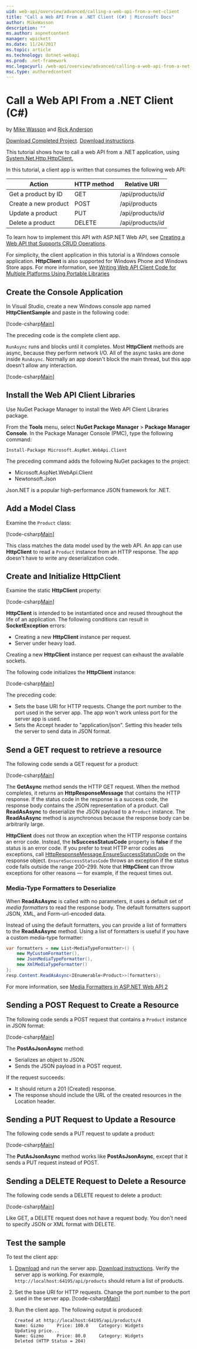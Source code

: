 ```yaml
---
uid: web-api/overview/advanced/calling-a-web-api-from-a-net-client
title: "Call a Web API From a .NET Client (C#) | Microsoft Docs"
author: MikeWasson
description: ""
ms.author: aspnetcontent
manager: wpickett
ms.date: 11/24/2017
ms.topic: article
ms.technology: dotnet-webapi
ms.prod: .net-framework
msc.legacyurl: /web-api/overview/advanced/calling-a-web-api-from-a-net-client
msc.type: authoredcontent
---
```

Call a Web API From a .NET Client (C#)
====================
by [Mike Wasson](https://github.com/MikeWasson) and [Rick Anderson](https://twitter.com/RickAndMSFT)

[Download Completed Project](https://github.com/aspnet/Docs/tree/master/aspnet/web-api/overview/advanced/calling-a-web-api-from-a-net-client/sample). [Download instructions](/aspnet/core/tutorials/#how-to-download-a-sample). 

This tutorial shows how to call a web API from a .NET application, using [System.Net.Http.HttpClient.](https://msdn.microsoft.com/library/system.net.http.httpclient(v=vs.110).aspx)

In this tutorial, a client app is written that consumes the following web API:

| Action | HTTP method | Relative URI |
| --- | --- | --- |
| Get a product by ID | GET | /api/products/*id* |
| Create a new product | POST | /api/products |
| Update a product | PUT | /api/products/*id* |
| Delete a product | DELETE | /api/products/*id* |

To learn how to implement this API with ASP.NET Web API, see [Creating a Web API that Supports CRUD Operations](xref:web-api/overview/getting-started-with-aspnet-web-api/tutorial-your-first-web-api
).

For simplicity, the client application in this tutorial is a Windows console application. **HttpClient** is also supported for Windows Phone and Windows Store apps. For more information, see [Writing Web API Client Code for Multiple Platforms Using Portable Libraries](https://blogs.msdn.com/b/webdev/archive/2013/07/19/writing-web-api-client-code-for-multiple-platforms-using-portable-libraries.aspx)

<a id="CreateConsoleApp"></a>
## Create the Console Application

In Visual Studio, create a new Windows console app named **HttpClientSample** and paste in the following code:

[!code-csharp[Main](calling-a-web-api-from-a-net-client/sample/client/Program.cs?name=snippet_all)]

The preceding code is the complete client app.

`RunAsync` runs and blocks until it completes. Most **HttpClient** methods are async, because they perform network I/O. All of the async tasks are done inside `RunAsync`. Normally an app doesn't block the main thread, but this app doesn't allow any interaction.

[!code-csharp[Main](calling-a-web-api-from-a-net-client/sample/client/Program.cs?name=snippet_run)]

<a id="InstallClientLib"></a>
## Install the Web API Client Libraries

Use NuGet Package Manager to install the Web API Client Libraries package.

From the **Tools** menu, select **NuGet Package Manager** > **Package Manager Console**. In the Package Manager Console (PMC), type the following command:

`Install-Package Microsoft.AspNet.WebApi.Client`

The preceding command adds the following NuGet packages to the project:

* Microsoft.AspNet.WebApi.Client
* Newtonsoft.Json

Json.NET is a popular high-performance JSON framework for .NET.

<a id="AddModelClass"></a>
## Add a Model Class

Examine the `Product` class:

[!code-csharp[Main](calling-a-web-api-from-a-net-client/sample/client/Program.cs?name=snippet_prod)]

This class matches the data model used by the web API. An app can use **HttpClient** to read a `Product` instance from an HTTP response. The app doesn't have to write any deserialization code.

<a id="InitClient"></a>
## Create and Initialize HttpClient

Examine the static **HttpClient** property:

[!code-csharp[Main](calling-a-web-api-from-a-net-client/sample/client/Program.cs?name=snippet_HttpClient)]

**HttpClient** is intended to be instantiated once and reused throughout the life of an application. The following conditions can result in **SocketException** errors:

* Creating a new **HttpClient** instance per request.
* Server under heavy load.

Creating a new **HttpClient** instance per request can exhaust the available sockets.

The following code initializes the **HttpClient** instance:

[!code-csharp[Main](calling-a-web-api-from-a-net-client/sample/client/Program.cs?name=snippet5)]

The preceding code:

* Sets the base URI for HTTP requests. Change the port number to the port used in the server app. The app won't work unless port for the server app is used.
* Sets the Accept header to "application/json". Setting this header tells the server to send data in JSON format.

<a id="GettingResource"></a>
## Send a GET request to retrieve a resource

The following code sends a GET request for a product:

[!code-csharp[Main](calling-a-web-api-from-a-net-client/sample/client/Program.cs?name=snippet_GetProductAsync)]

The **GetAsync** method sends the HTTP GET request. When the method completes, it returns an **HttpResponseMessage** that contains the HTTP response. If the status code in the response is a success code, the response body contains the JSON representation of a product. Call **ReadAsAsync** to deserialize the JSON payload to a `Product` instance. The **ReadAsAsync** method is asynchronous because the response body can be arbitrarily large.

**HttpClient** does not throw an exception when the HTTP response contains an error code. Instead, the **IsSuccessStatusCode** property is **false** if the status is an error code. If you prefer to treat HTTP error codes as exceptions, call [HttpResponseMessage.EnsureSuccessStatusCode](https://msdn.microsoft.com/library/system.net.http.httpresponsemessage.ensuresuccessstatuscode(v=vs.110).aspx) on the response object. `EnsureSuccessStatusCode` throws an exception if the status code falls outside the range 200&ndash;299. Note that **HttpClient** can throw exceptions for other reasons &mdash; for example, if the request times out.

<a id="MediaTypeFormatters"></a>
### Media-Type Formatters to Deserialize

When **ReadAsAsync** is called with no parameters, it uses a default set of *media formatters* to read the response body. The default formatters support JSON, XML, and Form-url-encoded data.

Instead of using the default formatters, you can provide a list of formatters to the **ReadAsAsync** method.  Using a list of formatters is useful if you have a custom media-type formatter:

```csharp
var formatters = new List<MediaTypeFormatter>() {
    new MyCustomFormatter(),
    new JsonMediaTypeFormatter(),
    new XmlMediaTypeFormatter()
};
resp.Content.ReadAsAsync<IEnumerable<Product>>(formatters);
```

For more information, see [Media Formatters in ASP.NET Web API 2](../formats-and-model-binding/media-formatters.md)

## Sending a POST Request to Create a Resource

The following code sends a POST request that contains a `Product` instance in JSON format:

[!code-csharp[Main](calling-a-web-api-from-a-net-client/sample/client/Program.cs?name=snippet_CreateProductAsync)]

The **PostAsJsonAsync** method:

* Serializes an object to JSON.
* Sends the JSON payload in a POST request.

If the request succeeds:

* It should return a 201 (Created) response.
* The response should include the URL of the created resources in the Location header.

<a id="PuttingResource"></a>
## Sending a PUT Request to Update a Resource

The following code sends a PUT request to update a product:

[!code-csharp[Main](calling-a-web-api-from-a-net-client/sample/client/Program.cs?name=snippet_UpdateProductAsync)]

The **PutAsJsonAsync** method works like **PostAsJsonAsync**, except that it sends a PUT request instead of POST.

<a id="DeletingResource"></a>
## Sending a DELETE Request to Delete a Resource

The following code sends a DELETE request to delete a product:

[!code-csharp[Main](calling-a-web-api-from-a-net-client/sample/client/Program.cs?name=snippet_DeleteProductAsync)]

Like GET, a DELETE request does not have a request body. You don't need to specify JSON or XML format with DELETE.

## Test the sample

To test the client app:

1. [Download](https://github.com/aspnet/Docs/tree/master/aspnet/web-api/overview/advanced/calling-a-web-api-from-a-net-client/sample/server) and run the server app. [Download instructions](/aspnet/core/tutorials/#how-to-download-a-sample). Verify the server app is working. For exaxmple, `http://localhost:64195/api/products` should return a list of products.
2. Set the base URI for HTTP requests. Change the port number to the port used in the server app.
	[!code-csharp[Main](calling-a-web-api-from-a-net-client/sample/client/Program.cs?name=snippet5&highlight=2)]

3. Run the client app. The following output is produced:

   ```console
   Created at http://localhost:64195/api/products/4
   Name: Gizmo     Price: 100.0    Category: Widgets
   Updating price...
   Name: Gizmo     Price: 80.0     Category: Widgets
   Deleted (HTTP Status = 204)
   ```
